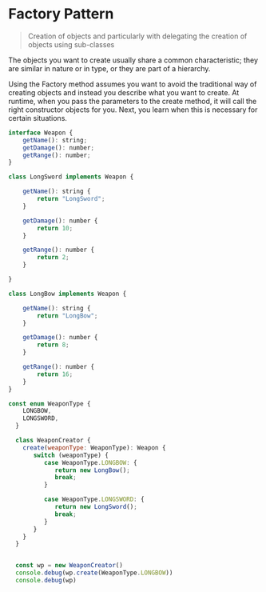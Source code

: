 # Factory Pattern

> Creation of objects and particularly with delegating the creation of objects using sub-classes

The objects you want to create usually share a common characteristic; they are similar in nature or in type, or they are part of a hierarchy.

Using the Factory method assumes you want to avoid the traditional way of creating objects and instead you describe what you want to create. At runtime, when you pass the parameters to the create method, it will call the right constructor objects for you. Next, you learn when this is necessary for certain situations.

```js
interface Weapon {
    getName(): string;
    getDamage(): number;
    getRange(): number;
}

class LongSword implements Weapon {

    getName(): string {
        return "LongSword";
    }

    getDamage(): number {
        return 10;
    }

    getRange(): number {
        return 2;
    }

}

class LongBow implements Weapon {

    getName(): string {
        return "LongBow";
    }

    getDamage(): number {
        return 8;
    }

    getRange(): number {
        return 16;
    }
}

const enum WeaponType {
    LONGBOW,
    LONGSWORD,
  }

  class WeaponCreator {
    create(weaponType: WeaponType): Weapon {
       switch (weaponType) {
          case WeaponType.LONGBOW: {
             return new LongBow();
             break;
          }

          case WeaponType.LONGSWORD: {
             return new LongSword();
             break;
          }
       }
    }
  }


  const wp = new WeaponCreator()
  console.debug(wp.create(WeaponType.LONGBOW))
  console.debug(wp)
```
